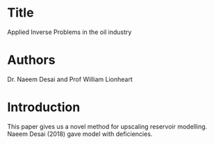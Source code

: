 # Title 
Applied Inverse Problems in the oil industry

# Authors  
Dr. Naeem Desai and Prof William Lionheart

# Introduction
This paper gives us a novel method for upscaling reservoir modelling. Naeem Desai (2018) gave model with deficiencies.




